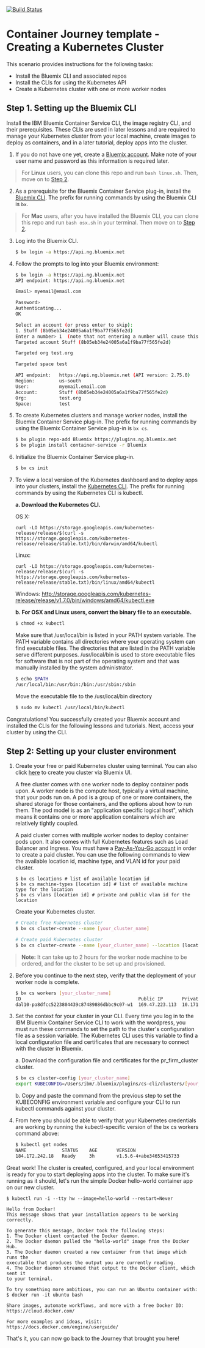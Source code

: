 [![Build Status](https://travis-ci.org/IBM/container-journey-template.svg?branch=master)](https://travis-ci.org/IBM/container-journey-template)

# Container Journey template - Creating a Kubernetes Cluster

This scenario provides instructions for the following tasks:
- Install the Bluemix CLI and associated repos
- Install the CLIs for using the Kubernetes API
- Create a Kubernetes cluster with one or more worker nodes


## Step 1. Setting up the Bluemix CLI

Install the IBM Bluemix Container Service CLI, the image registry CLI, and their prerequisites. These CLIs are used in later lessons and are required to manage your Kubernetes cluster from your local machine, create images to deploy as containers, and in a later tutorial, deploy apps into the cluster.


1. If you do not have one yet, create a [Bluemix account](https://console.ng.bluemix.net/registration/). Make note of your user name and password as this information is required later.

> For **Linux** users, you can clone this repo and run `bash linux.sh`. Then, move on to [Step 2](#step-2-setting-up-your-cluster-environment).

2. As a prerequisite for the Bluemix Container Service plug-in, install the [Bluemix CLI](http://clis.ng.bluemix.net/ui/home.html). The prefix for running commands by using the Bluemix CLI is `bx`.

> For **Mac** users, after you have installed the Bluemix CLI, you can clone this repo and run `bash osx.sh` in your terminal. Then move on to [Step 2](#step-2-setting-up-your-cluster-environment).


3. Log into the Bluemix CLI.
    ```bash
    $ bx login -a https://api.ng.bluemix.net
    ```

4. Follow the prompts to log into your Bluemix environment:
    ```bash
    $ bx login -a https://api.ng.bluemix.net
    API endpoint: https://api.ng.bluemix.net

    Email> myemail@email.com

    Password>
    Authenticating...
    OK

    Select an account (or press enter to skip):
    1. Stuff (8b05eb34e24005a6a1f9ba77f565fe2d)
    Enter a number> 1  (note that not entering a number will cause this to fail)
    Targeted account Stuff (8b05eb34e24005a6a1f9ba77f565fe2d)

    Targeted org test.org

    Targeted space test

    API endpoint:   https://api.ng.bluemix.net (API version: 2.75.0)
    Region:         us-south
    User:           myemail.email.com
    Account:        Stuff (8b05eb34e24005a6a1f9ba77f565fe2d)
    Org:            test.org
    Space:          test
    ```

5. To create Kubernetes clusters and manage worker nodes, install the Bluemix Container Service plug-in. The prefix for running commands by using the Bluemix Container Service plug-in is `bx cs`.
    ```bash
    $ bx plugin repo-add Bluemix https://plugins.ng.bluemix.net
    $ bx plugin install container-service -r Bluemix
    ```

6. Initialize the Bluemix Container Service plug-in.
    ```bash
    $ bx cs init
    ```

7. To view a local version of the Kubernetes dashboard and to deploy apps into your clusters, install the [Kubernetes CLI](https://kubernetes.io/docs/user-guide/prereqs/). The prefix for running commands by using the Kubernetes CLI is kubectl.

    **a. Download the Kubernetes CLI.**

    OS X: 
    ```shell
    curl -LO https://storage.googleapis.com/kubernetes-release/release/$(curl -s https://storage.googleapis.com/kubernetes-release/release/stable.txt)/bin/darwin/amd64/kubectl
    ```

    Linux: 
    ```shell
    curl -LO https://storage.googleapis.com/kubernetes-release/release/$(curl -s https://storage.googleapis.com/kubernetes-release/release/stable.txt)/bin/linux/amd64/kubectl
    ```

    Windows: http://storage.googleapis.com/kubernetes-release/release/v1.7.0/bin/windows/amd64/kubectl.exe

    **b. For OSX and Linux users, convert the binary file to an executable.**

    ```bash
    $ chmod +x kubectl
    ```
    Make sure that /usr/local/bin is listed in your PATH system variable. The PATH variable contains all directories where your operating system can find executable files. The directories that are listed in the PATH variable serve different purposes. /usr/local/bin is used to store executable files for software that is not part of the operating system and that was manually installed by the system administrator.

    ```bash
    $ echo $PATH
    /usr/local/bin:/usr/bin:/bin:/usr/sbin:/sbin
    ```
    Move the executable file to the /usr/local/bin directory
    ```bash
    $ sudo mv kubectl /usr/local/bin/kubectl
    ```

Congratulations! You successfully created your Bluemix account and installed the CLIs for the following lessons and tutorials. Next, access your cluster by using the CLI.

## Step 2: Setting up your cluster environment

1. Create your free or paid Kubernetes cluster using terminal. You can also click [here](https://console.bluemix.net/containers-kubernetes/launch?env_id=ibm:yp:us-south) to create you cluster via Bluemix UI.

    A free cluster comes with one worker node to deploy container pods upon. A worker node is the compute host, typically a virtual machine, that your pods run on. A pod is a group of one or more containers, the shared storage for those containers, and the options about how to run them. The pod model is as an "application specific logical host", which means it contains one or more application containers which are relatively tightly coupled.

    A paid cluster comes with multiple worker nodes to deploy container pods upon. It also comes with full Kubernetes features such as Load Balancer and Ingress. You must have a [Pay-As-You-Go account](https://console.bluemix.net/docs/pricing/billable.html#upgradetopayg) in order to create a paid cluster. You can use the following commands to view the available location id, machine type, and VLAN id for your paid cluster.
    ```shell
    $ bx cs locations # list of available location id
    $ bx cs machine-types [location id] # list of available machine type for the location
    $ bx cs vlans [location id] # private and public vlan id for the location
    ``` 
    
    Create your Kubernetes cluster.
    ```bash
    # Create free Kubernetes cluster
    $ bx cs cluster-create --name [your_cluster_name]

    # Create paid Kubernetes cluster
    $ bx cs cluster-create --name [your_cluster_name] --location [location id] --machine-type [machine type] --private-vlan [private vlan id] --public-vlan [public vlan id] --workers [number of workers]
    ```

> **Note:** It can take up to 2 hours for the worker node machine to be ordered, and for the cluster to be set up and provisioned.

2. Before you continue to the next step, verify that the deployment of your worker node is complete.
    ```bash
    $ bx cs workers [your_cluster_name]
    ID                                           Public IP       Private IP    Machine Type  State     Status   
    dal10-pa8dfcc5223804439c87489886dbbc9c07-w1  169.47.223.113  10.171.42.93  free          normal    Ready    
    ```

3. Set the context for your cluster in your CLI. Every time you log in to the IBM Bluemix Container Service CLI to work with the wordpress, you must run these commands to set the path to the cluster's configuration file as a session variable. The Kubernetes CLI uses this variable to find a local configuration file and certificates that are necessary to connect with the cluster in Bluemix.

    a. Download the configuration file and certificates for the pr_firm_cluster cluster.
    ```bash
    $ bx cs cluster-config [your_cluster_name]
    export KUBECONFIG=/Users/ibm/.bluemix/plugins/cs-cli/clusters/[your_cluster_name]/kube-config-[location id]-[your_cluster_name].yml
    ```
    
    b. Copy and paste the command from the previous step to set the KUBECONFIG environment variable and configure your CLI to run kubectl commands against your cluster.

4. From here you should be able to verify that your Kubernetes credentials are working by running the kubectl-specific version of the bx cs workers command above:
    ```bash
    $ kubectl get nodes
    NAME             STATUS    AGE       VERSION
    184.172.242.18   Ready     3h        v1.5.6-4+abe34653415733
    ```
    
Great work! The cluster is created, configured, and your local environment is ready for you to start deploying apps into the cluster. To make sure it's running as it should, let's run the simple Docker hello-world container app on our new cluster.
   
    $ kubectl run -i --tty hw --image=hello-world --restart=Never
   
    Hello from Docker!
    This message shows that your installation appears to be working correctly.
    
    To generate this message, Docker took the following steps:
    1. The Docker client contacted the Docker daemon.
    2. The Docker daemon pulled the "hello-world" image from the Docker Hub.
    3. The Docker daemon created a new container from that image which runs the
    executable that produces the output you are currently reading.
    4. The Docker daemon streamed that output to the Docker client, which sent it
    to your terminal.
    
    To try something more ambitious, you can run an Ubuntu container with:
    $ docker run -it ubuntu bash
    
    Share images, automate workflows, and more with a free Docker ID:
    https://cloud.docker.com/
    
    For more examples and ideas, visit:
    https://docs.docker.com/engine/userguide/

That's it, you can now go back to the Journey that brought you here!

